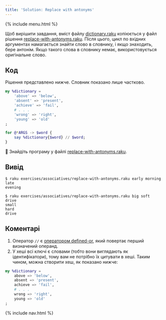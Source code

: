 ```yaml
---
title: 'Solution: Replace with antonyms'
---
```


{% include menu.html %}

Щоб вирішити завдання, вміст файлу [dictionary.raku](https://github.com/ash/raku-course/blob/master/essentials/associatives/exercises/replace-with-antonyms/dictionary.raku) копіюється у файл рішення [replace-with-antonyms.raku](https://github.com/ash/raku-course/blob/master/exercises/associatives/replace-with-antonyms.raku). Після цього, цикл по вхідних аргументах намагається знайти слово в словнику, і якщо знаходить, бере антонім. Якщо такого слова в словнику немає, використовується оригінальне слово.

## Код

Рішення представлено нижче. Словник показано лише частково.

```raku
my %dictionary =
    'above' => 'below',
    'absent' => 'present',
    'achieve' => 'fail',
    # . . .
    'wrong' => 'right',
    'young' => 'old'    
;

for @*ARGS -> $word {
    say %dictionary{$word} // $word;
}
```

🦋 Знайдіть програму у файлі [replace-with-antonyms.raku](https://github.com/ash/raku-course/blob/master/exercises/associatives/replace-with-antonyms.raku).

## Вивід

```console
$ raku exercises/associatives/replace-with-antonyms.raku early morning
late
evening

$ raku exercises/associatives/replace-with-antonyms.raku big soft drive
small
hard
drive
```

## Коментарі

1. Оператор `//` є [оператором defined-or](/uk/essentials/scalar-variables/defined-or-operator), який повертає перший визначений операнд.
1. У хеші всі ключі є словами (тобто вони виглядають як ідентифікатори), тому вам не потрібно їх цитувати в хеші. Таким чином, можна створити хеш, як показано нижче:

```raku
my %dictionary =
    above => 'below',
    absent => 'present',
    achieve => 'fail',
    # . . .
    wrong => 'right',
    young => 'old'    
;
```

{% include nav.html %}